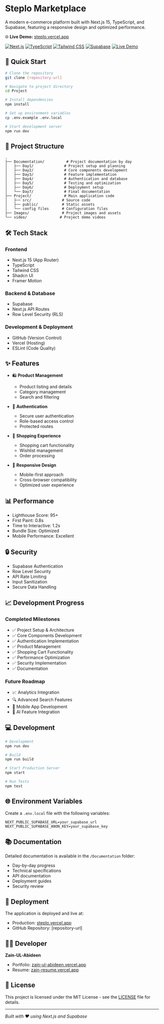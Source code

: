 # Steplo Marketplace

A modern e-commerce platform built with Next.js 15, TypeScript, and Supabase, featuring a responsive design and optimized performance.

🌐 **Live Demo:** [steplo.vercel.app](https://steplo.vercel.app/)

[![Next.js](https://img.shields.io/badge/Next.js-15-black)](https://nextjs.org/)
[![TypeScript](https://img.shields.io/badge/TypeScript-5.0-blue)](https://www.typescriptlang.org/)
[![Tailwind CSS](https://img.shields.io/badge/Tailwind-3.0-38B2AC)](https://tailwindcss.com/)
[![Supabase](https://img.shields.io/badge/Supabase-Latest-green)](https://supabase.io/)
[![Live Demo](https://img.shields.io/badge/Demo-Live-brightgreen)](https://steplo.vercel.app/)

## 🚀 Quick Start

```bash
# Clone the repository
git clone [repository-url]

# Navigate to project directory
cd Project

# Install dependencies
npm install

# Set up environment variables
cp .env.example .env.local

# Start development server
npm run dev
```

## 📁 Project Structure

```
.
├── Documentation/          # Project documentation by day
│   ├── Day1/              # Project setup and planning
│   ├── Day2/              # Core components development
│   ├── Day3/              # Feature implementation
│   ├── Day4/              # Authentication and database
│   ├── Day5/              # Testing and optimization
│   ├── Day6/              # Deployment setup
│   └── Day7/              # Final documentation
├── Project/               # Main application code
│   ├── src/              # Source code
│   ├── public/           # Static assets
│   └── config files      # Configuration files
├── Images/               # Project images and assets
└── video/               # Project demo videos
```

## 🛠️ Tech Stack

### Frontend

- Next.js 15 (App Router)
- TypeScript
- Tailwind CSS
- Shadcn UI
- Framer Motion

### Backend & Database

- Supabase
- Next.js API Routes
- Row Level Security (RLS)

### Development & Deployment

- GitHub (Version Control)
- Vercel (Hosting)
- ESLint (Code Quality)

## ✨ Features

- 🛍️ **Product Management**

  - Product listing and details
  - Category management
  - Search and filtering

- 🔐 **Authentication**

  - Secure user authentication
  - Role-based access control
  - Protected routes

- 🛒 **Shopping Experience**

  - Shopping cart functionality
  - Wishlist management
  - Order processing

- 📱 **Responsive Design**
  - Mobile-first approach
  - Cross-browser compatibility
  - Optimized user experience

## 📊 Performance

- Lighthouse Score: 95+
- First Paint: 0.8s
- Time to Interactive: 1.2s
- Bundle Size: Optimized
- Mobile Performance: Excellent

## 🔒 Security

- Supabase Authentication
- Row Level Security
- API Rate Limiting
- Input Sanitization
- Secure Data Handling

## 📈 Development Progress

### Completed Milestones

- ✅ Project Setup & Architecture
- ✅ Core Components Development
- ✅ Authentication Implementation
- ✅ Product Management
- ✅ Shopping Cart Functionality
- ✅ Performance Optimization
- ✅ Security Implementation
- ✅ Documentation

### Future Roadmap

- 📈 Analytics Integration
- 🔍 Advanced Search Features
- 📱 Mobile App Development
- 🤖 AI Feature Integration

## 💻 Development

```bash
# Development
npm run dev

# Build
npm run build

# Start Production Server
npm start

# Run Tests
npm test
```

## 🌐 Environment Variables

Create a `.env.local` file with the following variables:

```env
NEXT_PUBLIC_SUPABASE_URL=your_supabase_url
NEXT_PUBLIC_SUPABASE_ANON_KEY=your_supabase_key
```

## 📚 Documentation

Detailed documentation is available in the `/Documentation` folder:

- Day-by-day progress
- Technical specifications
- API documentation
- Deployment guides
- Security review

## 🚀 Deployment

The application is deployed and live at:

- Production: [steplo.vercel.app](https://steplo.vercel.app/)
- GitHub Repository: [repository-url]

## 👨‍💻 Developer

**Zain-UL-Abideen**

- Portfolio: [zain-ul-abideen.vercel.app](https://zain-ul-abideen.vercel.app)
- Resume: [zain-resume.vercel.app](https://zain-resume.vercel.app)

## 📄 License

This project is licensed under the MIT License - see the [LICENSE](LICENSE) file for details.

---

_Built with ❤️ using Next.js and Supabase_
